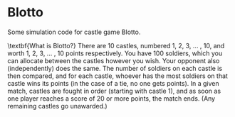 # Blotto
Some simulation code for castle game Blotto. 

\textbf{What is Blotto?} 
There are 10 castles, numbered 1, 2, 3, ... , 10, and worth 1, 2, 3, ... , 10 points respectively. You have 100 soldiers, which you can
allocate between the castles however you wish. Your opponent also (independently) does the same. The number of soldiers on
each castle is then compared, and for each castle, whoever has the most soldiers on that castle wins its points (in the case of a tie,
no one gets points). In a given match, castles are fought in order (starting with castle 1), and as soon as one player reaches a score
of 20 or more points, the match ends. (Any remaining castles go unawarded.)


